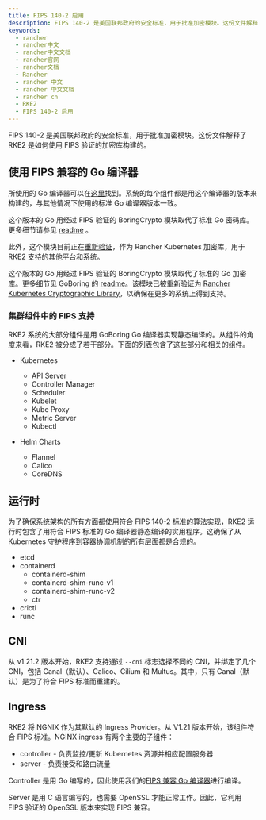 ```yaml
---
title: FIPS 140-2 启用
description: FIPS 140-2 是美国联邦政府的安全标准，用于批准加密模块。这份文件解释了 RKE2 是如何使用 FIPS 验证的加密库构建的。
keywords:
  - rancher
  - rancher中文
  - rancher中文文档
  - rancher官网
  - rancher文档
  - Rancher
  - rancher 中文
  - rancher 中文文档
  - rancher cn
  - RKE2
  - FIPS 140-2 启用
---
```


FIPS 140-2 是美国联邦政府的安全标准，用于批准加密模块。这份文件解释了 RKE2 是如何使用 FIPS 验证的加密库构建的。

## 使用 FIPS 兼容的 Go 编译器

所使用的 Go 编译器可以在[这里](https://go.googlesource.com/go/+/dev.boringcrypto)找到。系统的每个组件都是用这个编译器的版本来构建的，与其他情况下使用的标准 Go 编译器版本一致。

这个版本的 Go 用经过 FIPS 验证的 BoringCrypto 模块取代了标准 Go 密码库。更多细节请参见 [readme](https://github.com/golang/go/blob/dev.boringcrypto/README.boringcrypto.md) 。

此外，这个模块目前正在[重新验证](https://docs.rke2.io/assets/fips_engagement.pdf)，作为 Rancher Kubernetes 加密库，用于 RKE2 支持的其他平台和系统。

这个版本的 Go 用经过 FIPS 验证的 BoringCrypto 模块取代了标准的 Go 加密库。更多细节见 GoBoring 的 [readme](https://github.com/golang/go/blob/dev.boringcrypto/README.boringcrypto.md)。该模块已被重新验证为 [Rancher Kubernetes Cryptographic Library](https://csrc.nist.gov/projects/cryptographic-module-validation-program/certificate/3836)，以确保在更多的系统上得到支持。

### 集群组件中的 FIPS 支持

RKE2 系统的大部分组件是用 GoBoring Go 编译器实现静态编译的。从组件的角度来看，RKE2 被分成了若干部分。下面的列表包含了这些部分和相关的组件。

- Kubernetes

  - API Server
  - Controller Manager
  - Scheduler
  - Kubelet
  - Kube Proxy
  - Metric Server
  - Kubectl

- Helm Charts
  - Flannel
  - Calico
  - CoreDNS

## 运行时

为了确保系统架构的所有方面都使用符合 FIPS 140-2 标准的算法实现，RKE2 运行时包含了用符合 FIPS 标准的 Go 编译器静态编译的实用程序。这确保了从 Kubernetes 守护程序到容器协调机制的所有层面都是合规的。

- etcd
- containerd
  - containerd-shim
  - containerd-shim-runc-v1
  - containerd-shim-runc-v2
  - ctr
- crictl
- runc

## CNI

从 v1.21.2 版本开始，RKE2 支持通过 `--cni` 标志选择不同的 CNI，并绑定了几个 CNI，包括 Canal（默认）、Calico、Cilium 和 Multus。其中，只有 Canal（默认）是为了符合 FIPS 标准而重建的。

## Ingress

RKE2 将 NGNIX 作为其默认的 Ingress Provider。从 V1.21 版本开始，该组件符合 FIPS 标准。NGINX ingress 有两个主要的子组件：

- controller - 负责监控/更新 Kubernetes 资源并相应配置服务器
- server - 负责接受和路由流量

Controller 是用 Go 编写的，因此使用我们的[FIPS 兼容 Go 编译器](/docs/rke2/security/fips_support/_index#使用-fips-兼容的-go-编译器)进行编译。

Server 是用 C 语言编写的，也需要 OpenSSL 才能正常工作。因此，它利用 FIPS 验证的 OpenSSL 版本来实现 FIPS 兼容。
